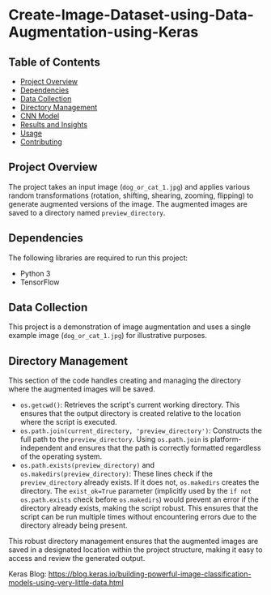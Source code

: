 # Create-Image-Dataset-using-Data-Augmentation-using-Keras

## Table of Contents
- [Project Overview](#project-overview)
- [Dependencies](#dependencies)
- [Data Collection](#data-collection)
- [Directory Management](#directory-management)
- [CNN Model](#cnn-model)
- [Results and Insights](#results-and-insights)
- [Usage](#usage)
- [Contributing](#contributing)

## Project Overview
The project takes an input image (`dog_or_cat_1.jpg`) and applies various random transformations (rotation, shifting, shearing, zooming, flipping) to generate augmented versions of the image. The augmented images are saved to a directory named `preview_directory`.

## Dependencies
The following libraries are required to run this project:
- Python 3
- TensorFlow

## Data Collection
This project is a demonstration of image augmentation and uses a single example image (`dog_or_cat_1.jpg`) for illustrative purposes.

## Directory Management

This section of the code handles creating and managing the directory where the augmented images will be saved.

*   `os.getcwd()`: Retrieves the script's current working directory. This ensures that the output directory is created relative to the location where the script is executed.
*   `os.path.join(current_directory, 'preview_directory')`: Constructs the full path to the `preview_directory`. Using `os.path.join` is platform-independent and ensures that the path is correctly formatted regardless of the operating system.
*   `os.path.exists(preview_directory)` and `os.makedirs(preview_directory)`: These lines check if the `preview_directory` already exists. If it does not, `os.makedirs` creates the directory. The `exist_ok=True` parameter (implicitly used by the `if not os.path.exists` check before `os.makedirs`) would prevent an error if the directory already exists, making the script robust. This ensures that the script can be run multiple times without encountering errors due to the directory already being present.

This robust directory management ensures that the augmented images are saved in a designated location within the project structure, making it easy to access and review the generated output.



Keras Blog: https://blog.keras.io/building-powerful-image-classification-models-using-very-little-data.html
